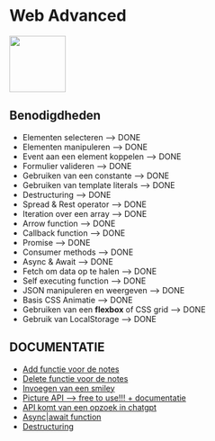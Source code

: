 # Web Advanced
<img src="https://github.com/MehmetSpns/Portfolio-Mehmet-Schepens/assets/132590961/737adc0d-db34-4cf0-afc0-7e7b38993ad4" width="100">

## Benodigdheden
- Elementen selecteren --> DONE 
- Elementen manipuleren --> DONE 
- Event aan een element koppelen --> DONE
- Formulier valideren --> DONE
- Gebruiken van een constante --> DONE
- Gebruiken van template literals --> DONE
- Destructuring --> DONE
- Spread & Rest operator --> DONE
- Iteration over een array --> DONE
- Arrow function --> DONE
- Callback function --> DONE
- Promise --> DONE
- Consumer methods --> DONE
- Async & Await --> DONE
- Fetch om data op te halen --> DONE
- Self executing function --> DONE
- JSON manipuleren en weergeven --> DONE
- Basis CSS Animatie --> DONE
- Gebruiken van een **flexbox** of CSS grid --> DONE
- Gebruik van LocalStorage --> DONE

## DOCUMENTATIE
- [Add functie voor de notes](https://dev.to/rahmanfadhil/how-to-generate-unique-id-in-javascript-1b13 )
- [Delete functie voor de notes](https://blog.logrocket.com/localstorage-javascript-complete-guide/ )
- [Invoegen van een smiley](https://www.w3schools.com/charsets/tryit.asp?deci=9786)
- [Picture API --> free to use!!! + documentatie](https://unsplash.com/developers )
- [API komt van een opzoek in chatgpt](https://chatgpt.com/share/de22d4d9-9eb8-4768-b0d8-3ddf579d2c5a)
- [Async|await function](https://www.w3schools.com/js/js_async.asp)
- [Destructuring](https://www.w3schools.com/js/js_destructuring.asp)
